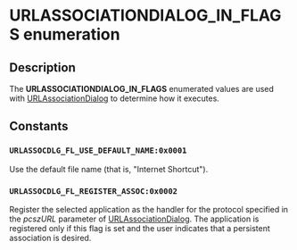 # URLASSOCIATIONDIALOG_IN_FLAGS enumeration

## Description

The **URLASSOCIATIONDIALOG_IN_FLAGS** enumerated values are used with [URLAssociationDialog](https://learn.microsoft.com/windows/desktop/api/intshcut/nf-intshcut-urlassociationdialoga) to determine how it executes.

## Constants

### `URLASSOCDLG_FL_USE_DEFAULT_NAME:0x0001`

Use the default file name (that is, "Internet Shortcut").

### `URLASSOCDLG_FL_REGISTER_ASSOC:0x0002`

Register the selected application as the handler for the protocol specified in the *pcszURL* parameter of [URLAssociationDialog](https://learn.microsoft.com/windows/desktop/api/intshcut/nf-intshcut-urlassociationdialoga). The application is registered only if this flag is set and the user indicates that a persistent association is desired.